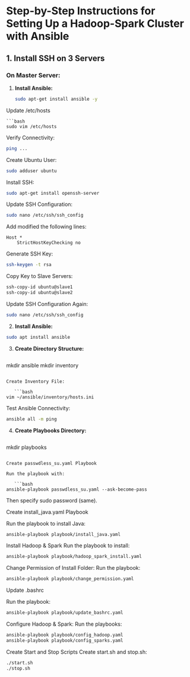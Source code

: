 # Step-by-Step Instructions for Setting Up a Hadoop-Spark Cluster with Ansible

## 1. Install SSH on 3 Servers

### On Master Server:
1. **Install Ansible:**
   ```bash
   sudo apt-get install ansible -y
Update /etc/hosts
   ```
   ```bash
sudo vim /etc/hosts
   ```
Verify Connectivity:

   ```bash
ping ...
```
Create Ubuntu User:
   
   ```bash
sudo adduser ubuntu
```
Install SSH:
   
   ```bash
sudo apt-get install openssh-server
```
Update SSH Configuration:

   ```bash
sudo nano /etc/ssh/ssh_config
```
Add modified the following lines:
```
Host *
    StrictHostKeyChecking no
```
Generate SSH Key:
   ```bash
ssh-keygen -t rsa
```
Copy Key to Slave Servers:

   ```bash
ssh-copy-id ubuntu@slave1
ssh-copy-id ubuntu@slave2
```
Update SSH Configuration Again:

```bash
sudo nano /etc/ssh/ssh_config
```
2. **Install Ansible:**

```bash
sudo apt install ansible
```

3. **Create Directory Structure:**

   ```bash
mkdir ansible
mkdir inventory
```

Create Inventory File:

   ```bash
vim ~/ansible/inventory/hosts.ini
```

Test Ansible Connectivity:

   ```bash
ansible all -m ping
```

4. **Create Playbooks Directory:**

   ```bash
mkdir playbooks
```

Create passwdless_su.yaml Playbook

Run the playbook with:

   ```bash
ansible-playbook passwdless_su.yaml --ask-become-pass
```
Then specify sudo password (same).

Create install_java.yaml Playbook

Run the playbook to install Java:

   ```bash
ansible-playbook playbook/install_java.yaml
```

Install Hadoop & Spark
Run the playbook to install:

   ```bash
ansible-playbook playbook/hadoop_spark_install.yaml
```
Change Permission of Install Folder:
Run the playbook:

   ```bash
ansible-playbook playbook/change_permission.yaml
```

Update .bashrc

Run the playbook:

   ```bash
ansible-playbook playbook/update_bashrc.yaml
```

Configure Hadoop & Spark:
Run the playbooks:

   ```bash
ansible-playbook playbook/config_hadoop.yaml
ansible-playbook playbook/config_sparks.yaml
```

Create Start and Stop Scripts
Create start.sh and stop.sh:

   ```bash
./start.sh
./stop.sh
```
